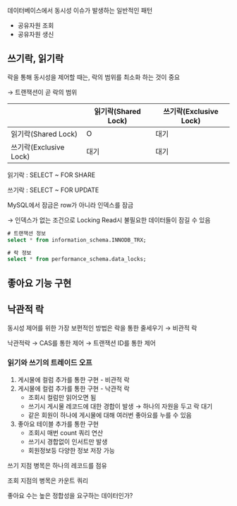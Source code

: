 데이터베이스에서 동시성 이슈가 발생하는 일반적인 패턴

- 공유자원 조회
- 공유자원 생신

## 쓰기락, 읽기락

락을 통해 동시성을 제어할 때는, 락의 범위를 최소화 하는 것이 중요

→ 트랜잭션이 곧 락의 범위

|                        | 읽기락(Shared Lock) | 쓰기락(Exclusive Lock) |
| ---------------------- | ------------------- | ---------------------- |
| 읽기락(Shared Lock)    | O                   | 대기                   |
| 쓰기락(Exclusive Lock) | 대기                | 대기                   |

읽기락 : SELECT ~ FOR SHARE

쓰기락 : SELECT ~ FOR UPDATE

MySQL에서 잠금은 row가 아니라 인덱스를 잠금

→ 인덱스가 없는 조건으로 Locking Read시 불필요한 데이터들이 잠길 수 있음

```sql
# 트랜잭션 정보
select * from information_schema.INNODB_TRX;

# 락 정보
select * from performance_schema.data_locks;
```

## 좋아요 기능 구현

## 낙관적 락

동시성 제어를 위한 가장 보편적인 방법은 락을 통한 줄세우기 → 비관적 락

낙관적락 → CAS를 통한 제어 → 트랜잭션 ID를 통한 제어

### 읽기와 쓰기의 트레이드 오프

1. 게시물에 컬럼 추가를 통한 구현 - 비관적 락
2. 게시물에 컬럼 추가를 통한 구현 - 낙관적 락
   - 조회시 컬럼만 읽어오면 됨
   - 쓰기시 게시물 레코드에 대한 경합이 발생
     → 하나의 자원을 두고 락 대기
   - 같은 회원이 하나에 게시물에 대해 여러번 좋아요를 누를 수 있음
3. 좋아요 테이블 추가를 통한 구현
   - 조회시 매번 count 쿼리 연산
   - 쓰기시 경합없이 인서트만 발생
   - 회원정보등 다양한 정보 저장 가능

쓰기 지점 병목은 하나의 레코드를 점유

조회 지점의 병목은 카운트 쿼리

좋아요 수는 높은 정합성을 요구하는 데이터인가?
